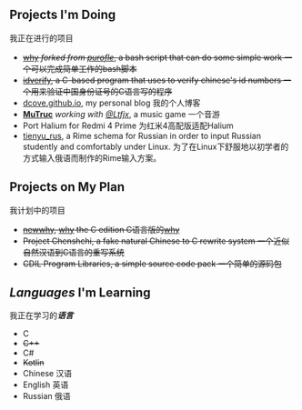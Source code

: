 ## Projects I'm Doing
我正在进行的项目  
* ~~[why](https://github.com/lingrottin/why) *forked from [purofle](https://github.com/purofle)*, a bash script that can do some simple work 一个可以完成简单工作的bash脚本~~
* ~~[idverify](https://github.com/lingrottin/idverify), a C-based program that uses to verify chinese's id numbers 一个用来验证中国身份证号的C语言写的程序~~
* [dcove.github.io](https://github.com/Dcove/dcove.github.io), my personal blog 我的个人博客
* **[MuTruc](https://github.com/mutruc/mutruc)** *working with [@Ltfjx](https://github.com/Ltfjx)*, a music game 一个音游
* Port Halium for Redmi 4 Prime 为红米4高配版适配Halium
* [tienyu_rus](https://github.com/lingrottin/tienyu_rus), a Rime schema for Russian in order to input Russian studently and comfortably under Linux. 为了在Linux下舒服地以初学者的方式输入俄语而制作的Rime输入方案。

## Projects on My Plan
我计划中的项目  
* ~~[newwhy](https://github.com/lingrottin/newwhy), [why](https://github.com/lingrottin/why) the C edition C语言版的[why](https://github.com/lingrottin/why)~~
* ~~Project Chenshchi, a fake natural Chinese to C rewrite system 一个近似自然汉语到C语言的重写系统~~
* ~~CDIL Program Libraries, a simple source code pack 一个简单的源码包~~

## *Languages* I'm Learning
我正在学习的***语言***  
* C
* ~~C++~~
* C#
* ~~Kotlin~~
* Chinese 汉语
* English 英语
* Russian 俄语
